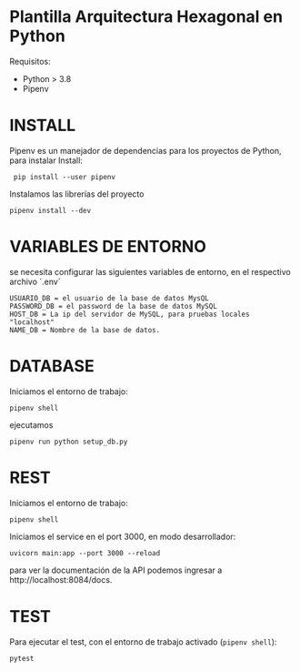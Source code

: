 # Plantilla Arquitectura Hexagonal en Python

Requisitos:

- Python > 3.8
- Pipenv

# INSTALL

Pipenv es un manejador de dependencias para los proyectos de Python,
para instalar
Install:

     pip install --user pipenv

Instalamos las librerías del proyecto

    pipenv install --dev

# VARIABLES DE ENTORNO

se necesita configurar las siguientes variables de entorno, en el respectivo archivo ´.env´

    USUARIO_DB = el usuario de la base de datos MysQL
    PASSWORD_DB = el password de la base de datos MySQL
    HOST_DB = La ip del servidor de MySQL, para pruebas locales "localhost"
    NAME_DB = Nombre de la base de datos.

# DATABASE

Iniciamos el entorno de trabajo:

    pipenv shell

ejecutamos

    pipenv run python setup_db.py

# REST

Iniciamos el entorno de trabajo:

    pipenv shell

Iniciamos el service en el port 3000, en modo desarrollador:

    uvicorn main:app --port 3000 --reload

para ver la documentación de la API podemos ingresar a
http://localhost:8084/docs.

# TEST

Para ejecutar el test, con el entorno de trabajo activado (`pipenv shell`):

    pytest
